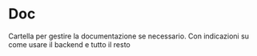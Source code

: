 # Doc
Cartella per gestire la documentazione se necessario. Con
indicazioni su come usare il backend e tutto il resto
